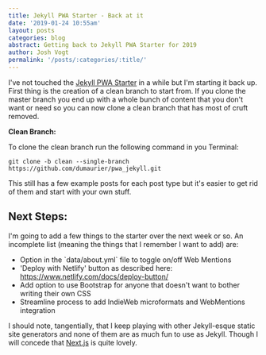 ```yaml
---
title: Jekyll PWA Starter - Back at it
date: '2019-01-24 10:55am'
layout: posts
categories: blog
abstract: Getting back to Jekyll PWA Starter for 2019
author: Josh Vogt
permalink: '/posts/:categories/:title/'
---
```

I've not touched the [Jekyll PWA Starter](https://github.com/dumaurier/pwa_jekyll) in a while but I'm starting it back up. First thing is the creation of a clean branch to start from. If you clone the master branch you end up with a whole bunch of content that you don't want or need so you can now clone a clean branch that has most of cruft removed. 

**Clean Branch:**

To clone the clean branch run the following command in you Terminal:

```
git clone -b clean --single-branch https://github.com/dumaurier/pwa_jekyll.git
```

This still has a few example posts for each post type but it's easier to get rid of them and start with your own stuff.

## Next Steps:

I'm going to add a few things to the starter over the next week or so. An incomplete list (meaning the things that I remember I want to add) are:

* Option in the \`data/about.yml\` file to toggle on/off Web Mentions
* 'Deploy with Netlify' button as described here: <https://www.netlify.com/docs/deploy-button/>
* Add option to use Bootstrap for anyone that doesn't want to bother writing their own CSS
* Streamline process to add IndieWeb microformats and WebMentions integration



I should note, tangentially, that I keep playing with other Jekyll-esque static site generators and none of them are as much fun to use as Jekyll. Though I will concede that [Next.js](https://nextjs.org/) is quite lovely.
